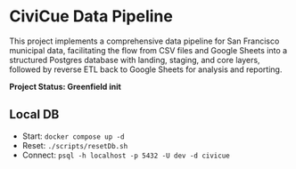 # CiviCue Data Pipeline

This project implements a comprehensive data pipeline for San Francisco municipal data, facilitating the flow from CSV files and Google Sheets into a structured Postgres database with landing, staging, and core layers, followed by reverse ETL back to Google Sheets for analysis and reporting.

**Project Status: Greenfield init**

## Local DB

- Start: `docker compose up -d`
- Reset: `./scripts/resetDb.sh`
- Connect: `psql -h localhost -p 5432 -U dev -d civicue`